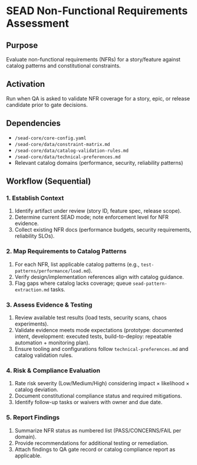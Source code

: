 <!-- Powered by SEAD-METHOD™ Core -->

# SEAD Non-Functional Requirements Assessment

## Purpose
Evaluate non-functional requirements (NFRs) for a story/feature against catalog patterns and constitutional constraints.

## Activation
Run when QA is asked to validate NFR coverage for a story, epic, or release candidate prior to gate decisions.

## Dependencies
- `/sead-core/core-config.yaml`
- `/sead-core/data/constraint-matrix.md`
- `/sead-core/data/catalog-validation-rules.md`
- `/sead-core/data/technical-preferences.md`
- Relevant catalog domains (performance, security, reliability patterns)

## Workflow (Sequential)

### 1. Establish Context
1. Identify artifact under review (story ID, feature spec, release scope).
2. Determine current SEAD mode; note enforcement level for NFR evidence.
3. Collect existing NFR docs (performance budgets, security requirements, reliability SLOs).

### 2. Map Requirements to Catalog Patterns
1. For each NFR, list applicable catalog patterns (e.g., `test-patterns/performance/load.md`).
2. Verify design/implementation references align with catalog guidance.
3. Flag gaps where catalog lacks coverage; queue `sead-pattern-extraction.md` tasks.

### 3. Assess Evidence & Testing
1. Review available test results (load tests, security scans, chaos experiments).
2. Validate evidence meets mode expectations (prototype: documented intent, development: executed tests, build-to-deploy: repeatable automation + monitoring plan).
3. Ensure tooling and configurations follow `technical-preferences.md` and catalog validation rules.

### 4. Risk & Compliance Evaluation
1. Rate risk severity (Low/Medium/High) considering impact × likelihood × catalog deviation.
2. Document constitutional compliance status and required mitigations.
3. Identify follow-up tasks or waivers with owner and due date.

### 5. Report Findings
1. Summarize NFR status as numbered list (PASS/CONCERNS/FAIL per domain).
2. Provide recommendations for additional testing or remediation.
3. Attach findings to QA gate record or catalog compliance report as applicable.
